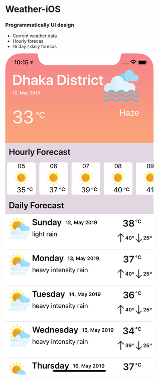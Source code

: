 # Weather-iOS

### Programmatically UI design

- Current weather data
- Hourly forecas
- 16 day / daily forecas

<img src="image/weather.png" witdh="50px"/>
